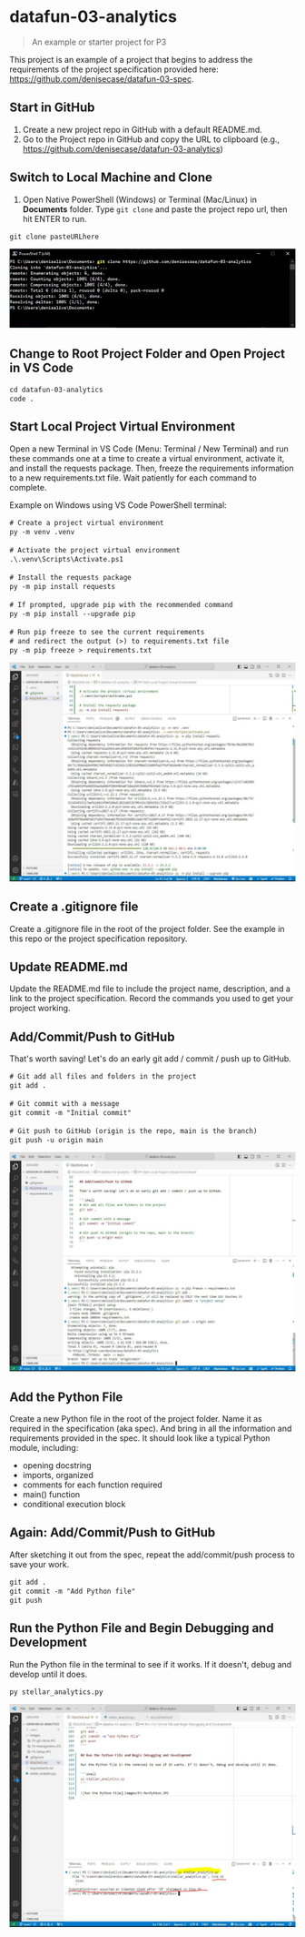 # datafun-03-analytics

> An example or starter project for P3

This project is an example of a project that begins to address the requirements of the project specification provided here: <https://github.com/denisecase/datafun-03-spec>.

## Start in GitHub

1. Create a new project repo in GitHub with a default README.md.
2. Go to the Project repo in GitHub and copy the URL to clipboard (e.g., <https://github.com/denisecase/datafun-03-analytics>)

## Switch to Local Machine and Clone

1. Open Native PowerShell (Windows) or Terminal (Mac/Linux) in **Documents** folder.
Type `git clone` and paste the project repo url, then hit ENTER to run.

```shell
git clone pasteURLhere
```

![Clone from GitHub](images/P3-git-clone.JPG)

## Change to Root Project Folder and Open Project in VS Code

```shell
cd datafun-03-analytics
code .
```

## Start Local Project Virtual Environment

Open a new Terminal in VS Code (Menu: Terminal / New Terminal) and run these commands one at a time to create a virtual environment, activate it, and install the requests package.
Then, freeze the requirements information to a new requirements.txt file.
Wait patiently for each command to complete.

Example on Windows using VS Code PowerShell terminal:

```shell
# Create a project virtual environment
py -m venv .venv

# Activate the project virtual environment
.\.venv\Scripts\Activate.ps1

# Install the requests package
py -m pip install requests

# If prompted, upgrade pip with the recommended command
py -m pip install --upgrade pip

# Run pip freeze to see the current requirements 
# and redirect the output (>) to requirements.txt file
py -m pip freeze > requirements.txt
```

![Setup Project Virtual Environment](images/P3-ManageVenv.JPG)

## Create a .gitignore file

Create a .gitignore file in the root of the project folder. See the example in this repo or the project specification repository.

## Update README.md

Update the README.md file to include the project name, description, and a link to the project specification.
Record the commands you used to get your project working.

## Add/Commit/Push to GitHub

That's worth saving! Let's do an early git add / commit / push up to GitHub.

```shell
# Git add all files and folders in the project
git add .

# Git commit with a message
git commit -m "Initial commit"

# Git push to GitHub (origin is the repo, main is the branch)
git push -u origin main
```

![Add/Commit/Push to GitHub](images/P3-Setup.JPG)

## Add the Python File

Create a new Python file in the root of the project folder.
Name it as required in the specification (aka spec).
And bring in all the information and requirements provided in the spec.
It should look like a typical Python module, including:

- opening docstring
- imports, organized
- comments for each function required
- main() function
- conditional execution block

## Again: Add/Commit/Push to GitHub

After sketching it out from the spec, repeat the add/commit/push process to save your work.

```shell
git add .
git commit -m "Add Python file"
git push
```

## Run the Python File and Begin Debugging and Development

Run the Python file in the terminal to see if it works. 
If it doesn't, debug and develop until it does.

```shell
py stellar_analytics.py
```

![Run the Python File](images/P3-RunPython.JPG)
